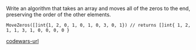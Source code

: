 Write an algorithm that takes an array and moves all of the zeros to the end, preserving the order of the other elements.

```
MoveZeros([]int{1, 2, 0, 1, 0, 1, 0, 3, 0, 1}) // returns []int{ 1, 2, 1, 1, 3, 1, 0, 0, 0, 0 }
```

[codewars-url](https://www.codewars.com/kata/52597aa56021e91c93000cb0/go)